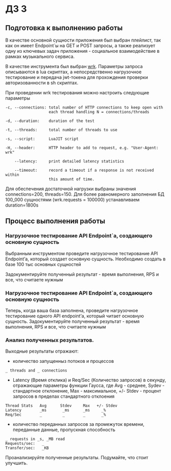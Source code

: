 # ДЗ 3

## Подготовка к выполнению работы
В качестве основной сущности приложения был выбран плейлист, так как он имеет Endpoint`ы на GET и POST запросы, а также реализует одну из ключевых задач приложения - социальное взаимодействие в рамках музыкального сервиса. 

В качестве инструмента был выбран [wrk](https://github.com/wg/wrk).
Параметры запроса описываются в lua скриптах, а непосредственно нагрузочное тестирование и передача jwt-токена для прохождения проверки авторизованности в sh скриптах.

При проведении wrk тестирования можно настроить следующие параметры
```
-c, --connections: total number of HTTP connections to keep open with
                   each thread handling N = connections/threads

-d, --duration:    duration of the test

-t, --threads:     total number of threads to use

-s, --script:      LuaJIT script

-H, --header:      HTTP header to add to request, e.g. "User-Agent: wrk"

    --latency:     print detailed latency statistics

    --timeout:     record a timeout if a response is not received within
                   this amount of time.
```

Для обеспечения достаточной нагрузки выбраны значения connections=200, threads=150.
Для более равномерного заполнения БД 100_000 сущностями (wrk.requests = 100000) 
устанавливаем duration=1800s

## Процесс выполнения работы

### Нагрузочное тестирование API Endpoint`а, создающего основную сущность
Выбранным инструментом проведите нагрузочное тестирование API Endpoint’а, который создает основную сущность. Необходимо создать в базе 100 тыс основных сущностей

Задокументируйте полученный результат - время выполнения, RPS и все, что считаете нужным

### Нагрузочное тестирование API Endpoint`а, создающего основную сущность
Теперь, когда ваша база заполнена, проведите нагрузочное тестирование одного API endpoint’а, который читает основную сущность.
Задокументируйте полученный результат - время выполнения, RPS и все, что считаете нужным

### Анализ полученных результатов.

Выходные результаты отражают:
- количество запущенныз потоков и процессов
```
_ threads and _ connections
```

- Latency (Время отклика) и Req/Sec (Количество запросов) в секунду, отражающие параметры функции Гаусса,
где Avg - среднее, Sydev - стандартное отклонение, Max - максимальное, +/- Stdev -  процент запросов в пределах стандартного отклоения
```
Thread Stats   Avg      Stdev     Max   +/- Stdev
Latency        _ms       _ms      _ms     _%
Req/Sec        _         _        _       _%
```

- количество переданных запросов за промежуток времени, переданные данные, пропускная способность
```
_ requests in _s, _MB read
Requests/sec:   _
Transfer/sec:   _KB
```

Проанализируйте полученные результаты. Подумайте, что стоит улучшить.
